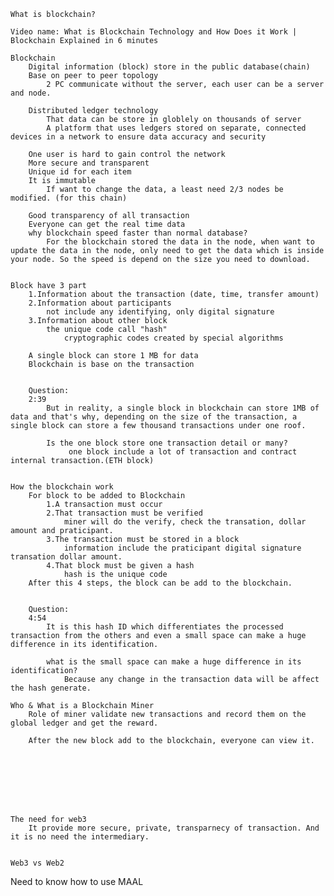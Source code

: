     What is blockchain?

    Video name: What is Blockchain Technology and How Does it Work | Blockchain Explained in 6 minutes

    Blockchain
        Digital information (block) store in the public database(chain)
        Base on peer to peer topology
            2 PC communicate without the server, each user can be a server and node.

        Distributed ledger technology 
            That data can be store in globlely on thousands of server
            A platform that uses ledgers stored on separate, connected devices in a network to ensure data accuracy and security

        One user is hard to gain control the network
        More secure and transparent
        Unique id for each item
        It is immutable
            If want to change the data, a least need 2/3 nodes be modified. (for this chain)

        Good transparency of all transaction
        Everyone can get the real time data
        why blockchain speed faster than normal database? 
            For the blockchain stored the data in the node, when want to update the data in the node, only need to get the data which is inside your node. So the speed is depend on the size you need to download.


    Block have 3 part
        1.Information about the transaction (date, time, transfer amount)
        2.Information about participants
            not include any identifying, only digital signature
        3.Information about other block
            the unique code call "hash" 
                cryptographic codes created by special algorithms

        A single block can store 1 MB for data
        Blockchain is base on the transaction


        Question:
        2:39
            But in reality, a single block in blockchain can store 1MB of data and that's why, depending on the size of the transaction, a single block can store a few thousand transactions under one roof.

            Is the one block store one transaction detail or many?
                 one block include a lot of transaction and contract internal transaction.(ETH block)


    How the blockchain work
        For block to be added to Blockchain
            1.A transaction must occur
            2.That transaction must be verified
                miner will do the verify, check the transation, dollar amount and praticipant.
            3.The transaction must be stored in a block
                information include the praticipant digital signature transation dollar amount.
            4.That block must be given a hash
                hash is the unique code 
        After this 4 steps, the block can be add to the blockchain.


        Question: 
        4:54
            It is this hash ID which differentiates the processed transaction from the others and even a small space can make a huge difference in its identification. 

            what is the small space can make a huge difference in its identification?
                Because any change in the transaction data will be affect the hash generate.        

    Who & What is a Blockchain Miner
        Role of miner validate new transactions and record them on the global ledger and get the reward.

        After the new block add to the blockchain, everyone can view it.

    




    

    The need for web3
        It provide more secure, private, transparnecy of transaction. And it is no need the intermediary.
            

    Web3 vs Web2





Need to know how to use MAAL